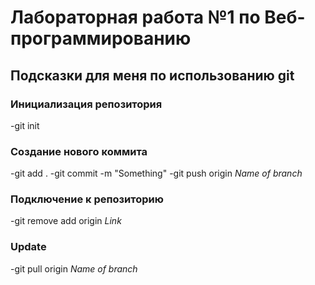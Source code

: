 # Лабораторная работа №1 по Веб-программированию

## Подсказки для меня по использованию git

### Инициализация репозитория 
-git init
### Создание нового коммита
-git add .
-git commit -m "Something"
-git push origin *Name of branch*

### Подключение к репозиторию
-git remove add origin *Link*

### Update
-git pull origin *Name of branch*
 
